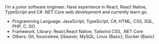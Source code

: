 I’m a junior software engineer. Have experience in React, React Native, TypeScript and C# .NET Core web development and currently learn go.

- Programming Language: JavaScript, TypeScript, C#, HTML, CSS, SQL, PHP, C, GO
- Framework, Library: React,React Native, Tailwind CSS, .NET Core
- Others: Git, Sourcetree, Dbeaver, MySQL, Linux (Basic), Docker (Basic)
